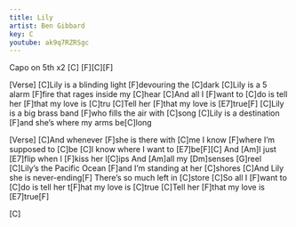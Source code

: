 ```yaml
---
title: Lily
artist: Ben Gibbard
key: C
youtube: ak9q7RZRSgc
---
```


Capo on 5th
x2
[C] [F][C][F]

[Verse]
[C]Lily is a blinding light [F]devouring the [C]dark
[C]Lily is a 5 alarm [F]fire that rages inside my [C]hear
[C]And all I [F]want to [C]do is tell her [F]that my love is [C]tru
[C]Tell her [F]that my love is [E7]true[F]
[C]Lily is a big brass band [F]who fills the air with [C]song
[C]Lily is a destination [F]and she’s where my arms be[C]long

[Verse]
[C]And whenever [F]she is there with [C]me I know [F]where I’m supposed to [C]be
[C]I know where I want to [E7]be[F][C]
And [Am]I just [E7]flip when I [F]kiss her l[C]ips
And [Am]all my [Dm]senses [G]reel
[C]Lily’s the Pacific Ocean [F]and I’m standing at her [C]shores
[C]And Lily she is never-ending[F]
There’s so much left in [C]store
[C]So all I [F]want to [C]do is tell her t[F]hat my love is [C]true
[C]Tell her [F]that my love is [E7]true[F]

[C]

